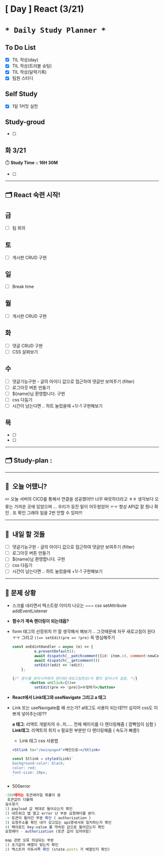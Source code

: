 # [ Day ] React (3/21)

# `* Daily Study Planner *`

## To Do List

- [x]  TIL 작성(day)
- [x]  TIL 작성(트러블 슛팅)
- [x]  TIL 작성(달력기록)
- [x]  팀원 스터디

## Self Study

- [x]  1일 1커밋 실천

## **Study-groud**

- [ ]  

## 화  3/21

⏱️ **Study Time ::  16H 30M**

- [ ]  

---

## 🗂️ React 숙련 시작!

## 금

- [ ]  팀 회의

## 토

- [ ]  게시판 CRUD 구현

## 일

- [ ]  Break time

## 월

- [ ]  게시판 CRUD 구현

## 화

- [ ]  댓글 CRUD 구현
- [ ]  CSS 살펴보기

## 수

- [ ]  댓글기능구현 - 글의 아이디 값으로 접근하여 댓글만 보여주기 (filter)
- [ ]  로그아웃 버튼 만들기
- [ ]  ${name}님 환영합니다. 구현
- [ ]  css 다듬기
- [ ]  시간이 남는다면 .. 하트 눌렀을때 +1/-1 구현해보기

## 목

- [ ]  
- [ ]  

---

## 🗂️ **Study-plan**  :

---

## 🙂  오늘 어땠니?

<aside>
✏️ 오늘 서버의 CICD를 통해서 연결을 성공했어!!! 너무 짜릿하더라고 ㅎㅎ 생각보다 오류는 가까운 곳에 있었으며 … 우리가 등잔 밑이 어두웠었어 ㅜㅜ  항상 API값 잘 줬나 확인 . 또 확인 그래야 일을 2번 안할 수 있따!!!

</aside>

---

## 🧳  내일 할 것들

- [ ]  댓글기능구현 - 글의 아이디 값으로 접근하여 댓글만 보여주기 (filter)
- [ ]  로그아웃 버튼 만들기
- [ ]  ${name}님 환영합니다. 구현
- [ ]  css 다듬기
- [ ]  시간이 남는다면 .. 하트 눌렀을때 +1/-1 구현해보기

---

## 🤔 문제 상황

- 스크롤 내리면서 텍스트랑 이미지 나오는 ~~~ css
setAttribute
addEventListener

- **함수가 계속 렌더링이 되는데욥?**
- form 태그의 선정위치 !!! 잘 생각해서 해보기 .. 그것때문에 자꾸 새로고침이 된다 ㅜㅜ 그리고 `()=> setEdit(pre => !pre)` 꼭 명심해주기
    
    ```jsx
    const onEdintHandler = async (e) => {
              e.preventDefault();
              await dispatch(__patchcomment({id: item.id, comment:newComment}))
              await dispatch(__getcomment())
              setEdit(edit => !edit);
        };
    
    {/* 함수를 분리시켜줘야 렌더링(새로고침현상)이 빨리 일어나지 않음. */}
            <button onClick={()=> 
              setEdit(pre => !pre)}>수정하기</button>
    ```
    
- **React에서 Link태그와 useNavigate 그리고 a 태그**
- Link  또는 useNavigate를 왜 쓰는가? a태그도 사용이 되는데?!!! 심지어 css도 이쁘게 넣어주는데!??
    
    **a 태그**: 리액트 개발자의 수..치..... 전체 페이지를 다 렌더링해줌 ( 깜빡임이 심함 )
    **Link태그**: 리액트의 취지 o 필요한 부분만 다 렌더링해줌 ( 속도가 빠름!)
    
    - Link 태그 css 사용법
    
    ```jsx
    <Stlink to="/mainpage4">메인으로~</Stlink>
    
    const Stlink = styled(Link)`    
    background-color: black;     
    color: red;     
    font-size: 20px;
    `
    ```
    
- 500error

```jsx
-500에러는 토큰에러일 확률이 큼
 토큰값이 다를때 
실수찾기 
1) payload 값 제대로 들어오는지 확인
2) 네트워크 탭 열고 error 난 부분 요청헤더를 본다.
-> 토큰이 들어간 부분 확인 ( authorization )
3) 요청주소를 확인 내가 갖고있는 api명세서와 일치하는지 확인
4) 페이로드 key:value 를 약속된 값으로 들어갔는지 확인
요청헤더 - authorization (토큰 값이 있어야함)

map 관련 오류 의심되는 부분
1) 초기값이 배열이 맞는지 확인
2) 엑스트라 리듀서쪽 확인 (state.posts 가 배열인지 확인)
```